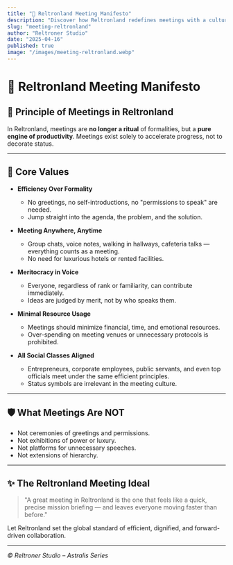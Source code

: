 ```yaml
---
title: "📜 Reltronland Meeting Manifesto"
description: "Discover how Reltronland redefines meetings with a culture of pure efficiency, no excessive formalities, and true meritocracy — a new global standard for collaboration."
slug: "meeting-reltronland"
author: "Reltroner Studio"
date: "2025-04-16"
published: true
image: "/images/meeting-reltronland.webp"
---
```


# 📜 Reltronland Meeting Manifesto

## 🚀 Principle of Meetings in Reltronland

In Reltronland, meetings are **no longer a ritual** of formalities, but a **pure engine of productivity**. Meetings exist solely to accelerate progress, not to decorate status.

---

## 🌟 Core Values

- **Efficiency Over Formality**
  - No greetings, no self-introductions, no "permissions to speak" are needed.
  - Jump straight into the agenda, the problem, and the solution.

- **Meeting Anywhere, Anytime**
  - Group chats, voice notes, walking in hallways, cafeteria talks — everything counts as a meeting.
  - No need for luxurious hotels or rented facilities.

- **Meritocracy in Voice**
  - Everyone, regardless of rank or familiarity, can contribute immediately.
  - Ideas are judged by merit, not by who speaks them.

- **Minimal Resource Usage**
  - Meetings should minimize financial, time, and emotional resources.
  - Over-spending on meeting venues or unnecessary protocols is prohibited.

- **All Social Classes Aligned**
  - Entrepreneurs, corporate employees, public servants, and even top officials meet under the same efficient principles.
  - Status symbols are irrelevant in the meeting culture.

---

## 🛡️ What Meetings Are NOT

- Not ceremonies of greetings and permissions.
- Not exhibitions of power or luxury.
- Not platforms for unnecessary speeches.
- Not extensions of hierarchy.

---

## ✨ The Reltronland Meeting Ideal

> "A great meeting in Reltronland is the one that feels like a quick, precise mission briefing — and leaves everyone moving faster than before."

Let Reltronland set the global standard of efficient, dignified, and forward-driven collaboration.

---

*© Reltroner Studio – Astralis Series*
